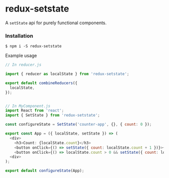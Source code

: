 # redux-setstate
A `setState` api for purely functional components.

### Installation
`$ npm i -S redux-setstate`

Example usage

``` Javascript
// In reducer.js

import { reducer as localState } from 'redux-setstate';

export default combineReducers({
  localState,
});


// In MyComponent.js
import React from 'react';
import { SetState } from 'redux-setstate';

const configureState = SetState('counter-app', {}, { count: 0 });

export const App = ({ localState, setState }) => (
  <div>
    <h3>Count: {localState.count}</h3>
    <button onClick={() => setState({ count: localState.count + 1 })}>+</button>
    <button onClick={() => localState.count > 0 && setState({ count: localState.count - 1 })}>+</button>
  <div>
);

export default configureState(App);

```
